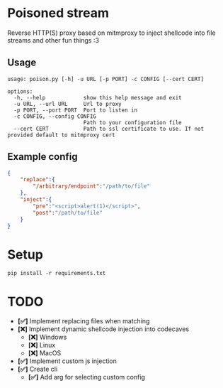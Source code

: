 # Poisoned stream
Reverse HTTP(S) proxy based on mitmproxy to inject shellcode into file streams and other fun things :3
## Usage
```
usage: poison.py [-h] -u URL [-p PORT] -c CONFIG [--cert CERT]

options:
  -h, --help            show this help message and exit
  -u URL, --url URL     Url to proxy
  -p PORT, --port PORT  Port to listen in
  -c CONFIG, --config CONFIG
                        Path to your configuration file
  --cert CERT           Path to ssl certificate to use. If not provided default to mitmproxy cert
```

## Example config</br>
```json
{
    "replace":{
        "/arbitrary/endpoint":"/path/to/file"
    },
    "inject":{
        "pre":"<script>alert(1)</script>",
        "post":"/path/to/file"
    }
}
```
# Setup
```
pip install -r requirements.txt
```
# TODO
- **[✅]** Implement replacing files when matching
- **[❌]** Implement dynamic shellcode injection into codecaves
  - **[❌]** Windows
  - **[❌]** Linux
  - **[❌]** MacOS
- **[✅]** Implement custom js injection
- **[✅]** Create cli
  - **[✅]** Add arg for selecting custom config

